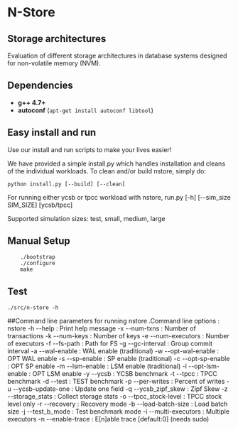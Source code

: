 # N-Store 

## Storage architectures

Evaluation of different storage architectures in database systems designed for non-volatile memory (NVM).


## Dependencies

- **g++ 4.7+** 
- **autoconf** (`apt-get install autoconf libtool`) 


## Easy install and run
Use our install and run scripts to make your lives easier!

We have provided a simple install.py which handles installation and cleans of
the individual workloads. To clean and/or build nstore, simply do:

    python install.py [--build] [--clean]

For running either ycsb or tpcc workload with nstore,
    run.py [-h] [--sim_size SIM_SIZE] [ycsb/tpcc]

Supported simulation sizes: test, small, medium, large

## Manual Setup
        
```
    ./bootstrap
    ./configure
    make
```

## Test

```
./src/n-store -h 
```

##Command line parameters for running nstore
.Command line options : nstore <options> 
   -h --help              :  Print help message 
   -x --num-txns          :  Number of transactions 
   -k --num-keys          :  Number of keys 
   -e --num-executors     :  Number of executors 
   -f --fs-path           :  Path for FS 
   -g --gc-interval       :  Group commit interval 
   -a --wal-enable        :  WAL enable (traditional) 
   -w --opt-wal-enable    :  OPT WAL enable 
   -s --sp-enable         :  SP enable (traditional) 
   -c --opt-sp-enable     :  OPT SP enable 
   -m --lsm-enable        :  LSM enable (traditional) 
   -l --opt-lsm-enable    :  OPT LSM enable 
   -y --ycsb              :  YCSB benchmark 
   -t --tpcc              :  TPCC benchmark 
   -d --test              :  TEST benchmark 
   -p --per-writes        :  Percent of writes 
   -u --ycsb-update-one   :  Update one field 
   -q --ycsb_zipf_skew    :  Zipf Skew 
   -z --storage_stats     :  Collect storage stats 
   -o --tpcc_stock-level  :  TPCC stock level only 
   -r --recovery          :  Recovery mode 
   -b --load-batch-size   :  Load batch size 
   -j --test_b_mode       :  Test benchmark mode 
   -i --multi-executors   :  Multiple executors 
   -n --enable-trace      :  E[n]able trace [default:0] (needs sudo)
